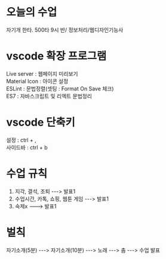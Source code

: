 # 오늘의 수업

자기개 한타. 500타
9시 반/
정보처리/웹디자인기능사

# vscode 확장 프로그램   
Live server : 웹페이지 미리보기   
Material Icon : 아이콘 설정   
ESLint : 문법정렬(셋팅 : Format On Save 체크)   
ES7 : 자바스크립트 및 리엑트 문법정리     

# vscode 단축키   
설정 : ctrl + ,   
사이드바 : ctrl + b      

# 수업 규칙
1. 지각, 결석, 조퇴 ---> 발표1
2. 수업시간, 카톡, 쇼핑, 웹툰 게임 ---> 발표1 
3. 숙제x ---> 발표1 

# 벌칙
자기소개(5분) ---> 자기소개(10분) ---> 노래 ---> 춤 ---> 수업 발표